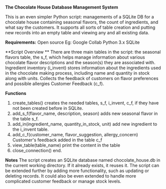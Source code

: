 **The Chocolate House Database Management System**

This is an even simpler Python script: managements of a
SQLite DB for a chocolate house containing seasonal flavors, the count of ingredients, 
and what say the customers. It supports all sorts of table creation and putting new 
records into an empty table and viewing any and all existing data.

**Requirements:**
Open source Eg: Google Collab
Python 3.x
SQLite


**Script Overview
**
There are three main tables in the script: 
the seasonal flavors table, the s_f, which helps manage information about various chocolate 
flavor descriptions and the season(s) they are associated with.
Ingredient inventory (i_invent) stores information about the ingredients used in the chocolate 
making process, including name and quantity in stock along with units.
Collects the feedback of customers on flavor preferences and possible allergies 
Customer Feedback (c_f).

**Functions**

1. create_tables()
creates the needed tables, s_f, i_invent, c_f, if they have not been created before in SQLite.
2. add_s_f(flavor_name, description, season)
adds new seasonal flavor in the table s_f.
3. add_in(ingredient_name, quantity_in_stock, unit)
add new ingredient to the i_invent table.
4. add_c_f(customer_name, flavor_suggestion, allergy_concern)
Customer's feedback added in the table c_f
5. view_table(table_name)
print the content in the table
6. close_connection()
end.


**Notes**
The script creates an SQLite database named chocolate_house.db in the current working directory. 
If it already exists, it reuses it.
The script can be extended further by adding more functionality, such as updating or deleting 
records. It could also be even extended to handle more complicated customer feedback or 
manage stock levels.
